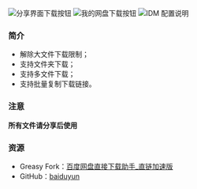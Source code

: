 ![分享界面下载按钮](https://greasyfork.org/system/screenshots/screenshots/000/010/299/original/QQ%E6%88%AA%E5%9B%BE20180315132240.png?1521092074)
![我的网盘下载按钮](https://greasyfork.org/system/screenshots/screenshots/000/010/397/original/%E5%89%AA%E8%B4%B4%E6%9D%BF%E5%9B%BE%E7%89%87.png?1521861110)
![IDM 配置说明](https://greasyfork.org/system/screenshots/screenshots/000/010/300/original/QQ%E6%88%AA%E5%9B%BE20180315132106.png?1521092074)

### 简介

* 解除大文件下载限制；
* 支持文件夹下载；
* 支持多文件下载；
* 支持批量复制下载链接。

### 注意

**所有文件请分享后使用**

### 资源

* Greasy Fork：[百度网盘直接下载助手_直链加速版](https://greasyfork.org/zh-CN/scripts/39504-%E7%99%BE%E5%BA%A6%E7%BD%91%E7%9B%98%E7%9B%B4%E6%8E%A5%E4%B8%8B%E8%BD%BD%E5%8A%A9%E6%89%8B-%E7%9B%B4%E9%93%BE%E5%8A%A0%E9%80%9F%E7%89%88)
* GitHub：[baiduyun](https://github.com/syhyz1990/baiduyun)
